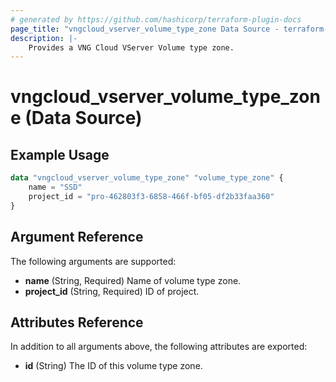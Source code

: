 ```yaml
---
# generated by https://github.com/hashicorp/terraform-plugin-docs
page_title: "vngcloud_vserver_volume_type_zone Data Source - terraform-provider-vngcloud"
description: |-
    Provides a VNG Cloud VServer Volume type zone. 
---
```


# vngcloud_vserver_volume_type_zone (Data Source)



## Example Usage

```terraform
data "vngcloud_vserver_volume_type_zone" "volume_type_zone" {
    name = "SSD"
    project_id = "pro-462803f3-6858-466f-bf05-df2b33faa360"
}
```

## Argument Reference

The following arguments are supported:

- **name** (String, Required) Name of volume type zone.
- **project_id** (String, Required) ID of project.

## Attributes Reference

In addition to all arguments above, the following attributes are exported:

- **id** (String) The ID of this volume type zone.


